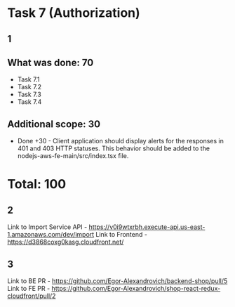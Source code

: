 # Task 7 (Authorization)
## 1
## What was done: 70
 - Task 7.1
 - Task 7.2
 - Task 7.3
 - Task 7.4

## Additional scope: 30
- Done +30  - Client application should display alerts for the responses in 401 and 403 HTTP statuses. This behavior should be added to the nodejs-aws-fe-main/src/index.tsx file.
# Total: 100

## 2
Link to Import Service API - https://v0i9wtxrbh.execute-api.us-east-1.amazonaws.com/dev/import
Link to Frontend - https://d3868coxg0kasg.cloudfront.net/

## 3
Link to BE PR - https://github.com/Egor-Alexandrovich/backend-shop/pull/5
Link to FE PR - https://github.com/Egor-Alexandrovich/shop-react-redux-cloudfront/pull/2



